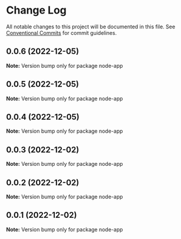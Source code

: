 # Change Log

All notable changes to this project will be documented in this file.
See [Conventional Commits](https://conventionalcommits.org) for commit guidelines.

## 0.0.6 (2022-12-05)

**Note:** Version bump only for package node-app





## 0.0.5 (2022-12-05)

**Note:** Version bump only for package node-app





## 0.0.4 (2022-12-05)

**Note:** Version bump only for package node-app





## 0.0.3 (2022-12-02)

**Note:** Version bump only for package node-app





## 0.0.2 (2022-12-02)

**Note:** Version bump only for package node-app





## 0.0.1 (2022-12-02)

**Note:** Version bump only for package node-app
